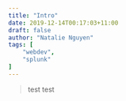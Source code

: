 ```yaml
---
title: "Intro"
date: 2019-12-14T00:17:03+11:00
draft: false
author: "Natalie Nguyen"
tags: [
    "webdev",
    "splunk"
]
---
```

>test test
